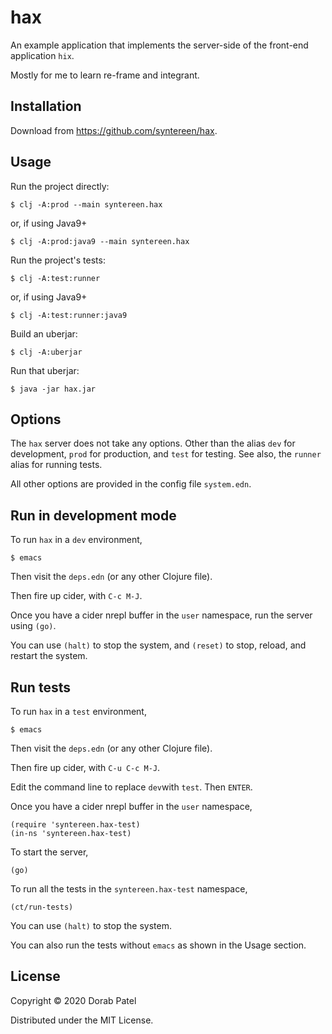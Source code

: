
# hax

An example application that implements the server-side of the
front-end application `hix`.

Mostly for me to learn re-frame and integrant.

## Installation

Download from https://github.com/syntereen/hax.

## Usage

Run the project directly:

    $ clj -A:prod --main syntereen.hax

or, if using Java9+

	$ clj -A:prod:java9 --main syntereen.hax

Run the project's tests:

    $ clj -A:test:runner

or, if using Java9+

	$ clj -A:test:runner:java9

Build an uberjar:

    $ clj -A:uberjar

Run that uberjar:

    $ java -jar hax.jar

## Options

The `hax` server does not take any options. Other than the alias `dev`
for development, `prod` for production, and `test` for testing.
See also, the `runner` alias for running tests.

All other options are provided in the config file `system.edn`.

## Run in development mode

To run `hax` in a `dev` environment,

	$ emacs

Then visit the `deps.edn` (or any other Clojure file).

Then fire up cider, with `C-c M-J`.

Once you have a cider nrepl buffer in the `user` namespace,
run the server using `(go)`.

You can use `(halt)` to stop the system, and `(reset)` to stop,
reload, and restart the system.

## Run tests

To run `hax` in a `test` environment,

	$ emacs

Then visit the `deps.edn` (or any other Clojure file).

Then fire up cider, with `C-u C-c M-J`.

Edit the command line to replace `dev`with `test`. Then `ENTER`.

Once you have a cider nrepl buffer in the `user` namespace,

	(require 'syntereen.hax-test)
	(in-ns 'syntereen.hax-test)

To start the server,

	(go)

To run all the tests in the `syntereen.hax-test` namespace,

	(ct/run-tests)

You can use `(halt)` to stop the system.

You can also run the tests without `emacs` as shown in the Usage section.

## License

Copyright © 2020 Dorab Patel

Distributed under the MIT License.
